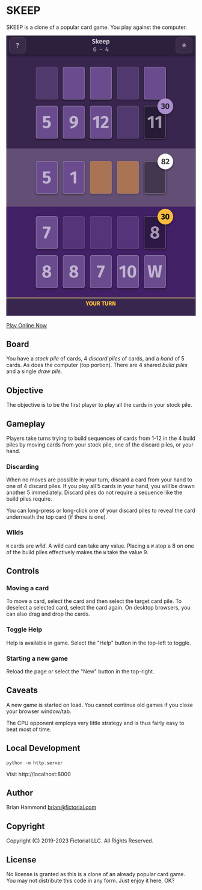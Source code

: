 # SKEEP

SKEEP is a clone of a popular card game.  You play against the computer.

![gameplay](images/gameplay.png)

[Play Online Now](https://skeep.glitch.me)

## Board

You have a *stock pile* of cards, 4 *discard piles* of cards, and a *hand* of 5
cards.  As does the computer (top portion).  There are 4 shared *build piles*
and a single *draw pile*.

## Objective

The objective is to be the first player to play all the cards in your stock pile.

## Gameplay

Players take turns trying to build sequences of cards from 1-12 in the 4
build piles by moving cards from your stock pile, one of the discard piles, or
your hand.

### Discarding

When no moves are possible in your turn, discard a card from your hand to one of
4 discard piles. If you play all 5 cards in your hand, you will be drawn
another 5 immediately.  Discard piles do not require a sequence like the build
piles require.

You can long-press or long-click one of your discard piles to reveal the card
underneath the top card (if there is one).

### Wilds

`W` cards are *wild*.  A wild card can take any value.  Placing a `W` atop a 8
on one of the build piles effectively makes the `W` take the value 9.

## Controls

### Moving a card

To move a card, select the card and then select the target card pile.
To deselect a selected card, select the card again.
On desktop browsers, you can also drag and drop the cards.

### Toggle Help

Help is available in game.  Select the "Help" button in the top-left to toggle.

### Starting a new game

Reload the page or select the "New" button in the top-right.

## Caveats

A new game is started on load.  You cannot continue old games if you close your
browser window/tab.

The CPU opponent employs very little strategy and is thus fairly easy to beat
most of time.

## Local Development

```
python -m http.server
```

Visit http://localhost:8000

## Author

Brian Hammond <brian@fictorial.com>

## Copyright

Copyright (C) 2019-2023 Fictorial LLC.  All Rights Reserved.

## License

No license is granted as this is a clone of an already popular card game.
You may not distribute this code in any form.  Just enjoy it here, OK?
